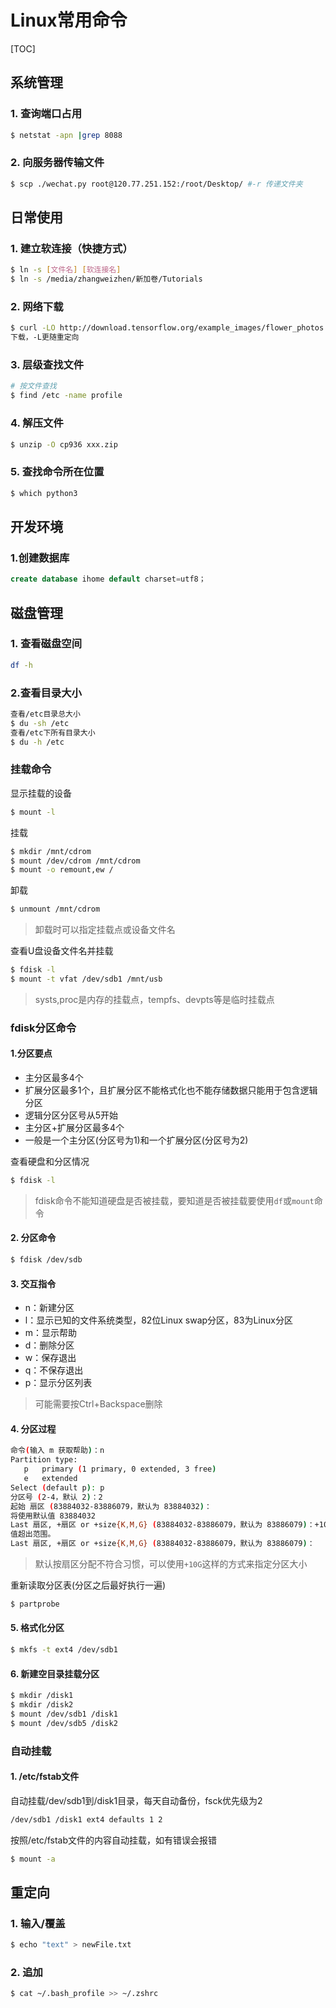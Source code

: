 # Linux常用命令

[TOC]

## 系统管理

### 1. 查询端口占用

```bash
$ netstat -apn |grep 8088
```

### 2. 向服务器传输文件

```bash
$ scp ./wechat.py root@120.77.251.152:/root/Desktop/ #-r 传递文件夹
```

## 日常使用

### 1. 建立软连接（快捷方式）

```bash
$ ln -s [文件名] [软连接名]
$ ln -s /media/zhangweizhen/新加卷/Tutorials
```

### 2. 网络下载

```bash
$ curl -LO http://download.tensorflow.org/example_images/flower_photos.tgz
下载，-L更随重定向
```

### 3. 层级查找文件

```bash
# 按文件查找
$ find /etc -name profile
```

### 4. 解压文件

```bash
$ unzip -O cp936 xxx.zip
```

### 5. 查找命令所在位置

```bash
$ which python3
```

 

## 开发环境

### 1.创建数据库

```sql
create database ihome default charset=utf8；
```

## 磁盘管理

### 1. 查看磁盘空间

```bash
df -h
```
### 2.查看目录大小
```bash
查看/etc目录总大小
$ du -sh /etc
查看/etc下所有目录大小
$ du -h /etc 
```
### 挂载命令


显示挂载的设备


```bash
$ mount -l
```


挂载


```bash
$ mkdir /mnt/cdrom
$ mount /dev/cdrom /mnt/cdrom
$ mount -o remount,ew /
```


卸载


```bash
$ unmount /mnt/cdrom 
```


> 卸载时可以指定挂载点或设备文件名


查看U盘设备文件名并挂载


```bash
$ fdisk -l
$ mount -t vfat /dev/sdb1 /mnt/usb
```
> systs,proc是内存的挂载点，tempfs、devpts等是临时挂载点
### fdisk分区命令


#### 1.分区要点


- 主分区最多4个
- 扩展分区最多1个，且扩展分区不能格式化也不能存储数据只能用于包含逻辑分区
- 逻辑分区分区号从5开始
- 主分区+扩展分区最多4个
- 一般是一个主分区(分区号为1)和一个扩展分区(分区号为2)


查看硬盘和分区情况


```bash
$ fdisk -l
```


> fdisk命令不能知道硬盘是否被挂载，要知道是否被挂载要使用`df`或`mount`命令


#### 2. 分区命令


```bash
$ fdisk /dev/sdb
```


#### 3. 交互指令


- n：新建分区
- l：显示已知的文件系统类型，82位Linux swap分区，83为Linux分区
- m：显示帮助
- d：删除分区
- w：保存退出
- q：不保存退出
- p：显示分区列表


> 可能需要按Ctrl+Backspace删除


#### 4. 分区过程


```bash
命令(输入 m 获取帮助)：n
Partition type:
   p   primary (1 primary, 0 extended, 3 free)
   e   extended
Select (default p): p
分区号 (2-4，默认 2)：2
起始 扇区 (83884032-83886079，默认为 83884032)：
将使用默认值 83884032
Last 扇区, +扇区 or +size{K,M,G} (83884032-83886079，默认为 83886079)：+10G
值超出范围。
Last 扇区, +扇区 or +size{K,M,G} (83884032-83886079，默认为 83886079)： 
```


> 默认按扇区分配不符合习惯，可以使用`+10G`这样的方式来指定分区大小


重新读取分区表(分区之后最好执行一遍)


```bash
$ partprobe
```


#### 5. 格式化分区


```bash
$ mkfs -t ext4 /dev/sdb1
```


#### 6. 新建空目录挂载分区


```bash
$ mkdir /disk1
$ mkdir /disk2
$ mount /dev/sdb1 /disk1
$ mount /dev/sdb5 /disk2
```


### 自动挂载


#### 1. /etc/fstab文件


自动挂载/dev/sdb1到/disk1目录，每天自动备份，fsck优先级为2


```bash
/dev/sdb1 /disk1 ext4 defaults 1 2
```


按照/etc/fstab文件的内容自动挂载，如有错误会报错


```bash
$ mount -a
```

## 重定向

### 1. 输入/覆盖

```python
$ echo "text" > newFile.txt
```

### 2. 追加

```bash
$ cat ~/.bash_profile >> ~/.zshrc
```

